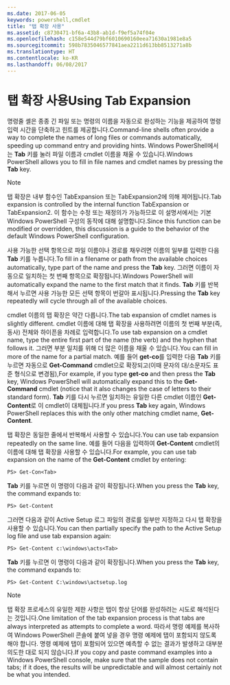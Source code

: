 ```yaml
---
ms.date: 2017-06-05
keywords: powershell,cmdlet
title: "탭 확장 사용"
ms.assetid: c8730471-bf6a-43b8-ab1d-f9ef5a74f04e
ms.openlocfilehash: c158e544d79bf6010690160eea71630a1981e8a5
ms.sourcegitcommit: 598b7835046577841aea2211d613bb8513271a8b
ms.translationtype: HT
ms.contentlocale: ko-KR
ms.lasthandoff: 06/08/2017
---
```

# <a name="using-tab-expansion"></a><span data-ttu-id="21ce9-103">탭 확장 사용</span><span class="sxs-lookup"><span data-stu-id="21ce9-103">Using Tab Expansion</span></span>
<span data-ttu-id="21ce9-104">명령줄 셸은 종종 긴 파일 또는 명령의 이름을 자동으로 완성하는 기능을 제공하여 명령 입력 시간을 단축하고 힌트를 제공합니다.</span><span class="sxs-lookup"><span data-stu-id="21ce9-104">Command-line shells often provide a way to complete the names of long files or commands automatically, speeding up command entry and providing hints.</span></span> <span data-ttu-id="21ce9-105">Windows PowerShell에서는 **Tab** 키를 눌러 파일 이름과 cmdlet 이름을 채울 수 있습니다.</span><span class="sxs-lookup"><span data-stu-id="21ce9-105">Windows PowerShell allows you to fill in file names and cmdlet names by pressing the **Tab** key.</span></span>

> [!NOTE]
> <span data-ttu-id="21ce9-106">탭 확장은 내부 함수인 TabExpansion 또는 TabExpansion2에 의해 제어됩니다.</span><span class="sxs-lookup"><span data-stu-id="21ce9-106">Tab expansion is controlled by the internal function TabExpansion or TabExpansion2.</span></span> <span data-ttu-id="21ce9-107">이 함수는 수정 또는 재정의가 가능하므로 이 설명서에서는 기본 Windows PowerShell 구성의 동작에 대해 설명합니다.</span><span class="sxs-lookup"><span data-stu-id="21ce9-107">Since this function can be modified or overridden, this discussion is a guide to the behavior of the default Windows PowerShell configuration.</span></span>

<span data-ttu-id="21ce9-108">사용 가능한 선택 항목으로 파일 이름이나 경로를 채우려면 이름의 일부를 입력한 다음 **Tab** 키를 누릅니다.</span><span class="sxs-lookup"><span data-stu-id="21ce9-108">To fill in a filename or path from the available choices automatically, type part of the name and press the **Tab** key.</span></span> <span data-ttu-id="21ce9-109">그러면 이름이 자동으로 일치하는 첫 번째 항목으로 확장됩니다.</span><span class="sxs-lookup"><span data-stu-id="21ce9-109">Windows PowerShell will automatically expand the name to the first match that it finds.</span></span> <span data-ttu-id="21ce9-110">**Tab** 키를 반복해서 누르면 사용 가능한 모든 선택 항목이 번갈아 표시됩니다.</span><span class="sxs-lookup"><span data-stu-id="21ce9-110">Pressing the **Tab** key repeatedly will cycle through all of the available choices.</span></span>

<span data-ttu-id="21ce9-111">cmdlet 이름의 탭 확장은 약간 다릅니다.</span><span class="sxs-lookup"><span data-stu-id="21ce9-111">The tab expansion of cmdlet names is slightly different.</span></span> <span data-ttu-id="21ce9-112">cmdlet 이름에 대해 탭 확장을 사용하려면 이름의 첫 번째 부분(즉, 동사) 전체와 하이픈을 차례로 입력합니다.</span><span class="sxs-lookup"><span data-stu-id="21ce9-112">To use tab expansion on a cmdlet name, type the entire first part of the name (the verb) and the hyphen that follows it.</span></span> <span data-ttu-id="21ce9-113">그러면 부분 일치를 위해 더 많은 이름을 채울 수 있습니다.</span><span class="sxs-lookup"><span data-stu-id="21ce9-113">You can fill in more of the name for a partial match.</span></span> <span data-ttu-id="21ce9-114">예를 들어 **get-co**를 입력한 다음 **Tab** 키를 누르면 자동으로 **Get-Command** cmdlet으로 확장되고(이때 문자의 대/소문자도 표준 형식으로 변경됨),</span><span class="sxs-lookup"><span data-stu-id="21ce9-114">For example, if you type **get-co** and then press the **Tab** key, Windows PowerShell will automatically expand this to the **Get-Command** cmdlet (notice that it also changes the case of letters to their standard form).</span></span> <span data-ttu-id="21ce9-115">**Tab** 키를 다시 누르면 일치하는 유일한 다른 cmdlet 이름인 **Get-Content**로 이 cmdlet이 대체됩니다.</span><span class="sxs-lookup"><span data-stu-id="21ce9-115">If you press **Tab** key again, Windows PowerShell replaces this with the only other matching cmdlet name, **Get-Content**.</span></span>

<span data-ttu-id="21ce9-116">탭 확장은 동일한 줄에서 반복해서 사용할 수 있습니다.</span><span class="sxs-lookup"><span data-stu-id="21ce9-116">You can use tab expansion repeatedly on the same line.</span></span> <span data-ttu-id="21ce9-117">예를 들어 다음을 입력하여 **Get-Content** cmdlet의 이름에 대해 탭 확장을 사용할 수 있습니다.</span><span class="sxs-lookup"><span data-stu-id="21ce9-117">For example, you can use tab expansion on the name of the **Get-Content** cmdlet by entering:</span></span>

```
PS> Get-Con<Tab>
```

<span data-ttu-id="21ce9-118">**Tab** 키를 누르면 이 명령이 다음과 같이 확장됩니다.</span><span class="sxs-lookup"><span data-stu-id="21ce9-118">When you press the **Tab** key, the command expands to:</span></span>

```
PS> Get-Content
```

<span data-ttu-id="21ce9-119">그러면 다음과 같이 Active Setup 로그 파일의 경로를 일부만 지정하고 다시 탭 확장을 사용할 수 있습니다.</span><span class="sxs-lookup"><span data-stu-id="21ce9-119">You can then partially specify the path to the Active Setup log file and use tab expansion again:</span></span>

```
PS> Get-Content c:\windows\acts<Tab>
```

<span data-ttu-id="21ce9-120">**Tab** 키를 누르면 이 명령이 다음과 같이 확장됩니다.</span><span class="sxs-lookup"><span data-stu-id="21ce9-120">When you press the **Tab** key, the command expands to:</span></span>

```
PS> Get-Content C:\windows\actsetup.log
```

> [!NOTE]
> <span data-ttu-id="21ce9-121">탭 확장 프로세스의 유일한 제한 사항은 탭이 항상 단어를 완성하려는 시도로 해석된다는 것입니다.</span><span class="sxs-lookup"><span data-stu-id="21ce9-121">One limitation of the tab expansion process is that tabs are always interpreted as attempts to complete a word.</span></span> <span data-ttu-id="21ce9-122">따라서 명령 예제를 복사하여 Windows PowerShell 콘솔에 붙여 넣을 경우 명령 예제에 탭이 포함되지 않도록 해야 합니다. 명령 예제에 탭이 포함되어 있으면 예측할 수 없는 결과가 발생하고 대부분 의도한 대로 되지 않습니다.</span><span class="sxs-lookup"><span data-stu-id="21ce9-122">If you copy and paste command examples into a Windows PowerShell console, make sure that the sample does not contain tabs; if it does, the results will be unpredictable and will almost certainly not be what you intended.</span></span>

